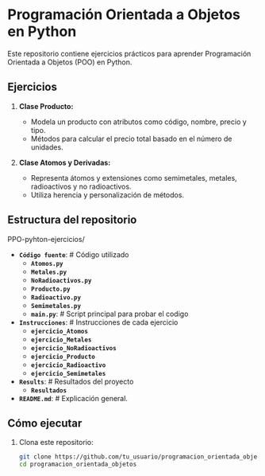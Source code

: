 # Programación Orientada a Objetos en Python

Este repositorio contiene ejercicios prácticos para aprender Programación Orientada a Objetos (POO) en Python. 

## Ejercicios
1. **Clase Producto:**
   - Modela un producto con atributos como código, nombre, precio y tipo.
   - Métodos para calcular el precio total basado en el número de unidades.

2. **Clase Atomos y Derivadas:**
   - Representa átomos y extensiones como semimetales, metales, radioactivos y no radioactivos.
   - Utiliza herencia y personalización de métodos.

## Estructura del repositorio
PPO-pyhton-ejercicios/
- **`Código fuente`**:      # Código utilizado
   - **`Atomos.py`**
   - **`Metales.py`**
   - **`NoRadioactivos.py`**
   - **`Producto.py`**
   - **`Radioactivo.py`**
   - **`Semimetales.py`**
   - **`main.py`**:      # Script principal para probar el codigo 
- **`Instrucciones`**:      # Instrucciones de cada ejercicio
   - **`ejercicio_Atomos`**
   - **`ejercicio_Metales`**
   - **`ejercicio_NoRadioactivos`**
   - **`ejercicio_Producto`**
   - **`ejercicio_Radioactivo`**
   - **`ejercicio_Semimetales`**
- **`Results`**:      # Resultados del proyecto
   - **`Resultados`**
- **`README.md`**:      # Explicación general.

## Cómo ejecutar
1. Clona este repositorio:
   ```bash
   git clone https://github.com/tu_usuario/programacion_orientada_objetos.git
   cd programacion_orientada_objetos
